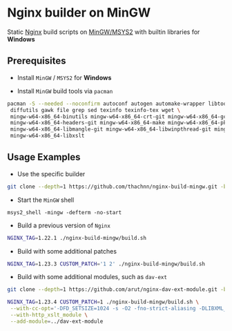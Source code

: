 # Nginx builder on MinGW

Static [Nginx](https://www.nginx.com/) build scripts on [MinGW/MSYS2](https://www.msys2.org/)
with builtin libraries for **Windows**

## Prerequisites

- Install `MinGW` / `MSYS2` for **Windows**

- Install `MinGW` build tools via `pacman`

```bash
pacman -S --needed --noconfirm autoconf autogen automake-wrapper libtool m4 make patch pkgconf \
 diffutils gawk file grep sed texinfo texinfo-tex wget \
 mingw-w64-x86_64-binutils mingw-w64-x86_64-crt-git mingw-w64-x86_64-gcc mingw-w64-x86_64-gcc-libs \
 mingw-w64-x86_64-headers-git mingw-w64-x86_64-make mingw-w64-x86_64-pkgconf mingw-w64-x86_64-tools-git \
 mingw-w64-x86_64-libmangle-git mingw-w64-x86_64-libwinpthread-git mingw-w64-x86_64-winpthreads-git \
 mingw-w64-x86_64-libxslt
```

## Usage Examples

- Use the specific builder

```bash
git clone --depth=1 https://github.com/thachnn/nginx-build-mingw.git -b v1.23.3
```

- Start the `MinGW` shell

```batch
msys2_shell -mingw -defterm -no-start
```

- Build a previous version of `Nginx`

```bash
NGINX_TAG=1.22.1 ./nginx-build-mingw/build.sh
```

- Build with some additional patches

```bash
NGINX_TAG=1.23.3 CUSTOM_PATCH='1 2' ./nginx-build-mingw/build.sh
```

- Build with some additional modules, such as `dav-ext`

```bash
git clone --depth=1 https://github.com/arut/nginx-dav-ext-module.git -b v3.0.0 dav-ext-module

NGINX_TAG=1.23.4 CUSTOM_PATCH=1 ./nginx-build-mingw/build.sh \
 --with-cc-opt='-DFD_SETSIZE=1024 -s -O2 -fno-strict-aliasing -DLIBXML_STATIC -DLIBXSLT_STATIC -DLIBEXSLT_STATIC' \
 --with-http_xslt_module \
 --add-module=../dav-ext-module
```
